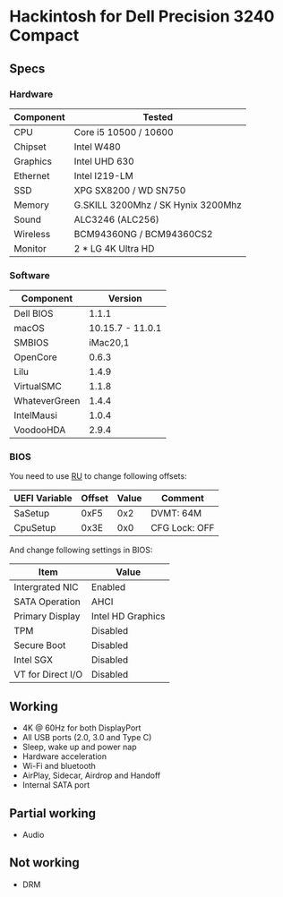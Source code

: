 # Hackintosh for Dell Precision 3240 Compact

## Specs

### Hardware

| Component | Tested                             |
| --------- | ---------------------------------- |
| CPU       | Core i5 10500 / 10600              |
| Chipset   | Intel W480                         |
| Graphics  | Intel UHD 630                      |
| Ethernet  | Intel I219-LM                      |
| SSD       | XPG SX8200 / WD SN750              |
| Memory    | G.SKILL 3200Mhz / SK Hynix 3200Mhz |
| Sound     | ALC3246 (ALC256)                   |
| Wireless  | BCM94360NG / BCM94360CS2           |
| Monitor   | 2 * LG 4K Ultra HD                 |

### Software

| Component     | Version |
| ------------- | ------- |
| Dell BIOS     | 1.1.1   |
| macOS         | 10.15.7 - 11.0.1 |
| SMBIOS        | iMac20,1|
| OpenCore      | 0.6.3   |
| Lilu          | 1.4.9   |
| VirtualSMC    | 1.1.8   |
| WhateverGreen | 1.4.4   |
| IntelMausi    | 1.0.4   |
| VoodooHDA     | 2.9.4   |

### BIOS

You need to use [RU](http://ruexe.blogspot.com) to change following offsets:

| UEFI Variable | Offset | Value | Comment       |
| ------------- | ------ | ----- | ------------- |
| SaSetup       | 0xF5   | 0x2   | DVMT: 64M     |
| CpuSetup      | 0x3E   | 0x0   | CFG Lock: OFF |

And change following settings in BIOS:

| Item              | Value             |
| ----------------- | ----------------- |
| Intergrated NIC   | Enabled           |
| SATA Operation    | AHCI              |
| Primary Display   | Intel HD Graphics |
| TPM               | Disabled          |
| Secure Boot       | Disabled          |
| Intel SGX         | Disabled          |
| VT for Direct I/O | Disabled          |

## Working

- 4K @ 60Hz for both DisplayPort
- All USB ports (2.0, 3.0 and Type C)
- Sleep, wake up and power nap
- Hardware acceleration
- Wi-Fi and bluetooth
- AirPlay, Sidecar, Airdrop and Handoff
- Internal SATA port


## Partial working
- Audio

## Not working
- DRM


